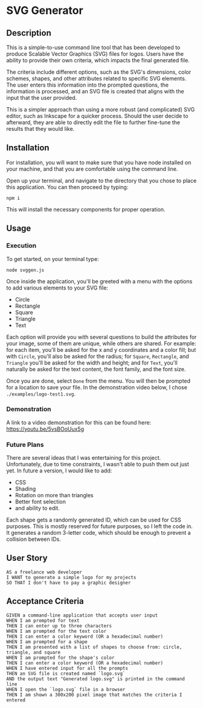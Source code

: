 # SVG Generator

## Description

This is a simple-to-use command line tool that has been developed to produce Scalable Vector Graphics (SVG) files 
for logos. Users have the ability to provide their own criteria, which impacts the final generated file.

The criteria include different options, such as the SVG's dimensions, color schemes, shapes, and other attributes 
related to specific SVG elements. The user enters this information into the prompted questions, the information is 
processed, and an SVG file is created that aligns with the input that the user provided.

This is a simpler approach than using a more robust (and complicated) SVG editor, such as Inkscape for a quicker 
process. Should the user decide to afterward, they are able to directly edit the file to further fine-tune the 
results that they would like.

## Installation

For installation, you will want to make sure that you have node installed on your machine, and that you are 
comfortable using the command line.

Open up your terminal, and navigate to the directory that you chose to place this application. You can then proceed 
by typing:

```shell
npm i
```
This will install the necessary components for proper operation.

## Usage

### Execution

To get started, on your terminal type:

```shell
node svggen.js
```

Once inside the application, you'll be greeted with a menu with the options to add various elements to your SVG file:
- Circle
- Rectangle
- Square
- Triangle
- Text

Each option will provide you with several questions to build the attributes for your image, some of them are unique, 
while others are shared. For example: for each item, you'll be asked for the x and y coordinates and a color fill; but 
with `Circle`, you'll also be asked for the radius; for `Square`, `Rectangle`, and `Triangle` you'll be asked for 
the width and height; and for `Text`, you'll naturally be asked for the text content, the font family, and the font 
size.

Once you are done, select `Done` from the menu. You will then be prompted for a location to save your file. In the 
demonstration video below, I chose `./examples/logo-test1.svg`.

### Demonstration

A link to a video demonstration for this can be found here: https://youtu.be/5vsBOoUux5g

### Future Plans

There are several ideas that I was entertaining for this project. Unfortunately, due to time constraints, I wasn't 
able to push them out just yet. In future a version, I would like to add:
- CSS
- Shading
- Rotation on more than triangles
- Better font selection
- and ability to edit. 

Each shape gets a randomly generated ID, which can be used for CSS purposes. This is mostly reserved for future 
purposes, so I left the code in. It generates a random 3-letter code, which should be enough to prevent a 
collision between IDs.

## User Story
```
AS a freelance web developer
I WANT to generate a simple logo for my projects
SO THAT I don't have to pay a graphic designer
```

## Acceptance Criteria
```
GIVEN a command-line application that accepts user input
WHEN I am prompted for text
THEN I can enter up to three characters
WHEN I am prompted for the text color
THEN I can enter a color keyword (OR a hexadecimal number)
WHEN I am prompted for a shape
THEN I am presented with a list of shapes to choose from: circle, triangle, and square
WHEN I am prompted for the shape's color
THEN I can enter a color keyword (OR a hexadecimal number)
WHEN I have entered input for all the prompts
THEN an SVG file is created named `logo.svg`
AND the output text "Generated logo.svg" is printed in the command line
WHEN I open the `logo.svg` file in a browser
THEN I am shown a 300x200 pixel image that matches the criteria I entered
```